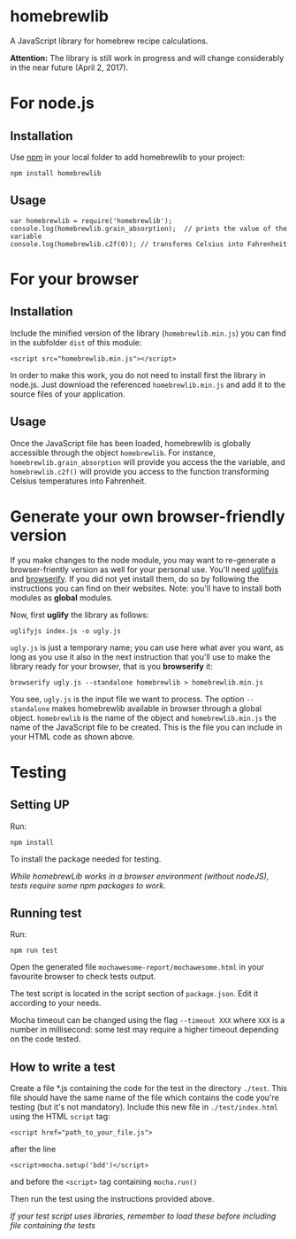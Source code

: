 # homebrewlib
A JavaScript library for homebrew recipe calculations.

**Attention:** The library is still work in progress and will change considerably in the near future (April 2, 2017).

# For node.js

## Installation
Use [npm](https://www.npmjs.com/) in your local folder to add homebrewlib
to your project:
```
npm install homebrewlib
```

## Usage
```
var homebrewlib = require('homebrewlib');
console.log(homebrewlib.grain_absorption);  // prints the value of the variable
console.log(homebrewlib.c2f(0)); // transforms Celsius into Fahrenheit
```

# For your browser

## Installation
Include the minified version of the library (`homebrewlib.min.js`) you can
find in the subfolder `dist` of this module:
```
<script src="homebrewlib.min.js"></script>
```
In order to make this work, you do not need to install first the library in
node.js. Just download the referenced `homebrewlib.min.js` and add it to the
source files of your application.

## Usage
Once the JavaScript file has been loaded, homebrewlib is globally accessible
through the object `homebrewlib`. For instance, `homebrewlib.grain_absorption`
will provide you access the the variable, and `homebrewlib.c2f()` will provide
you access to the function transforming Celsius temperatures into Fahrenheit.

# Generate your own browser-friendly version
If you make changes to the node module, you may want to re-generate a
browser-friently version as well for your personal use.
You'll need [uglifyjs](https://github.com/mishoo/UglifyJS2) and
[browserify](http://browserify.org/). If you did not yet install them,
do so by following the instructions you can find on their websites. Note:
you'll have to install both modules as **global** modules.

Now, first **uglify** the library as follows:
```
uglifyjs index.js -o ugly.js
```
`ugly.js` is just a temporary name; you can use here what aver you want,
as long as you use it also in the next instruction that you'll use to make
the library ready for your browser, that is you **browserify** it:
```
browserify ugly.js --standalone homebrewlib > homebrewlib.min.js
```
You see, `ugly.js` is the input file we want to process. The option
`--standalone` makes homebrewlib available in browser through a
global object. `homebrewlib` is the name of the object and `homebrewlib.min.js`
the name of the JavaScript file to be created. This is the file you can include
in your HTML code as shown above.

# Testing
## Setting UP
Run:

`npm install`

To install the package needed for testing.

*While homebrewLib works in a browser environment (without nodeJS), tests
require some npm packages to work.*
## Running test
Run:

`npm run test` 

Open the generated file `mochawesome-report/mochawesome.html` in your favourite browser to check tests output.

The test script is located in the script section of `package.json`. Edit it according to your needs.

Mocha timeout can be changed using the flag `--timeout XXX` where `XXX` is a number in millisecond:
some test may require a higher timeout depending on the code tested.

## How to write a test
Create a file *.js containing the code for the test in the directory `./test`. This file should have the same name of
the file which contains the code you're testing (but it's not mandatory). Include this new file in `./test/index.html`
using the HTML `script` tag:

`<script href="path_to_your_file.js">`

after the line 

`<script>mocha.setup('bdd')</script>`

and before the `<script>` tag containing `mocha.run()`

Then run the test using the instructions provided above.


*If your test script uses libraries, remember to load these before including file containing the tests*

